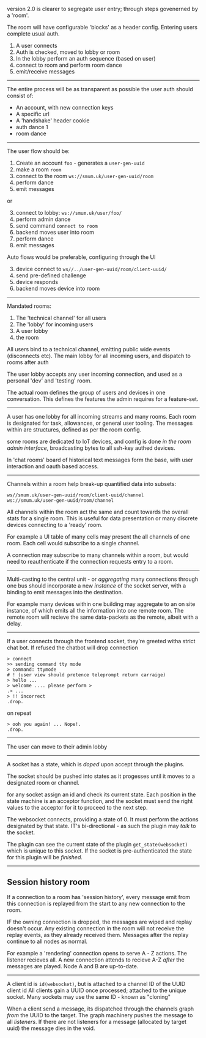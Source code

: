 

version 2.0 is clearer to segregate user entry; through steps govenerned by a 'room'.

The room will have configurable 'blocks' as a header config. Entering users complete usual auth.


1. A user connects
2. Auth is checked, moved to lobby or room
3. In the lobby perform an auth sequence (based on user)
4. connect to room and perform room dance
5. emit/receive messages

---

The entire process will be as transparent as possible the user auth should consist of:

+ An account, with new connection keys
+ A specific url
+ A 'handshake' header cookie
+ auth dance 1
+ room dance

---

The user flow should be:

1. Create an account `foo` - generates a `user-gen-uuid`
2. make a room `room`
3. connect to the room `ws://smum.uk/user-gen-uuid/room`
4. perform dance
5. emit messages

or

3. connect to lobby: `ws://smum.uk/user/foo/`
4. perform admin dance
5. send command `connect to room`
6. backend moves user into room
7. perform dance
8. emit messages

Auto flows would be preferable, configuring through the UI

3. device connect to `ws//../user-gen-uuid/room/client-uuid/`
4. send pre-defined challenge
5. device responds
6. backend moves device into room

---

Mandated rooms:

1. The 'technical channel' for all users
2. The 'lobby' for incoming users
3. A user lobby
4. the room

All users bind to a technical channel, emitting public wide events (disconnects etc).
The main lobby for all incoming users, and dispatch to rooms after auth

The user lobby accepts any user incoming connection, and used as a personal 'dev' and 'testing' room.

The actual room defines the group of users and devices in one conversation. This defines the features the admin requires for a feature-set.

---

A user has one lobby for all incoming streams and many rooms. Each room is designated for task, allowances, or general user tooling. The messages within are structures, defined as per the room config.

some rooms are dedicated to IoT devices, and config is done _in the room admin interface_, broadcasting bytes to all ssh-key authed devices.

In 'chat rooms' board of historical text messages form the base, with user interaction and oauth based access.


---

Channels within a room help break-up quantified data into subsets:

    ws//smum.uk/user-gen-uuid/room/client-uuid/channel
    ws://smum.uk/user-gen-uuid/room/channel

All channels within the room act the same and count towards the overall stats for a single room. This is useful for data presentation or many discrete devices connecting to a 'ready' room.

For example a UI table of many cells may present the all channels of one room. Each cell would subscribe to a single channel.

A connection may subscribe to many channels within a room, but would need to reauthenticate if the connection requests entry to a room.

---

Multi-casting to the central unit - or _aggregating_ many connections through one bus should incorporate a new _instance_ of the socket server, with a binding to emit messages into the destination.

For example many devices within one building may aggregate to an on site instance, of which emits all the information into one remote room. The remote room will recieve the same data-packets as the remote, albeit with a delay.



---

If a user connects through the frontend socket, they're greeted witha strict chat bot. If refused the chatbot will drop connection

    > connect
    >> sending command tty mode
    > command: ttymode
    # ! (user view should pretence teleprompt return carraige)
    > hello ...
    > welcome .... please perform >
    .> ...
    > !! incorrect
    .drop.

on repeat

    > ooh you again! ... Nope!.
    .drop.

---

The user can move to their admin lobby


---

A socket has a state, which is _doped_ upon accept through the plugins.

The socket should be pushed into states as it progesses until it moves to a designated room or channel.

for any socket assign an id and check its current state. Each position in the state machine is an acceptor function, and the socket must send the right values to the acceptor for it to proceed to the next step.

The websocket connects, providing a state of 0. It must perform the actions designated by that state. IT's bi-directional - as such the plugin may _talk_ to the socket.

The plugin can see the current state of the plugin `get_state(websocket)` which is unique to this socket. If the socket is pre-authenticated the state for this plugin will be _finished_.


---

## Session history room

If a connection to a room has 'session history', every message emit from this connection is replayed from the start to any new connection to the room.

IF the owning connection is dropped, the messages are wiped and replay doesn't occur.
Any existing connection in the room will not receive the replay events, as they already received them. Messages after the replay continue to all nodes as normal.

For example a 'rendering' connection opens to serve A - Z actions. The listener recieves all. A new connection attends to recieve A-Z _after_ the messages are played. Node A and B are up-to-date.


---

A client id is `id(websocket)`, but is attached to a channel ID of the UUID client id
All clients gain a UUID once processed; attached to the unique socket.
Many sockets may use the same ID - known as "cloning"

When a client send a message, its dispatched through the channels graph _from_ the UUID to the target. The graph machinery pushes the message to all _listeners_. If there are not listeners for a message (allocated by target uuid) the message dies in the void.

